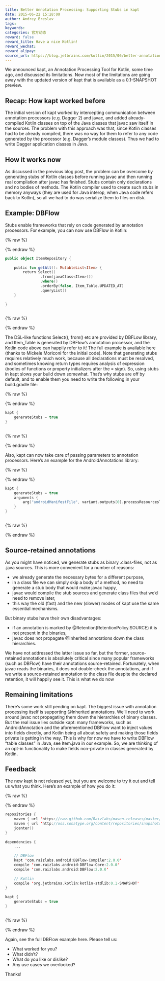 ```yaml
---
title: Better Annotation Processing: Supporting Stubs in kapt
date: 2015-06-22 15:28:00
author: Andrey Breslav
tags:
keywords:
categories: 官方动态
reward: false
reward_title: Have a nice Kotlin!
reward_wechat:
reward_alipay:
source_url: https://blog.jetbrains.com/kotlin/2015/06/better-annotation-processing-supporting-stubs-in-kapt/
---
```


We announced kapt, an Annotation Processing Tool for Kotlin, some time ago, and discussed its limitations. Now most of the limitations are going away with the updated version of kapt that is available as a 0.1-SNAPSHOT preview.
## Recap: How kapt worked before

The initial version of kapt worked by intercepting communication between annotation processors (e.g. Dagger 2) and javac, and added already-compiled Kotlin classes on top of the Java classes that javac saw itself in the sources. The problem with this approach was that, since Kotlin classes had to be already compiled, there was no way for them to refer to any code generated by the processor (e.g. Dagger’s module classes). Thus we had to write Dagger application classes in Java.
## How it works now

As discussed in the previous blog post, the problem can be overcome by generating stubs of Kotlin classes before running javac and then running real compilation after javac has finished. Stubs contain only declarations and no bodies of methods. The Kotlin compiler used to create such stubs in memory anyways (they are used for Java interop, when Java code refers back to Kotlin), so all we had to do was serialize them to files on disk.
## Example: DBFlow

Stubs enable frameworks that rely on code generated by annotation processors. For example, you can now use DBFlow in Kotlin:

{% raw %}
<p></p>
{% endraw %}

```kotlin
public object ItemRepository {
 
    public fun getAll(): MutableList<Item> {
        return Select()
                .from(javaClass<Item>())
                .where()
                .orderBy(false, Item_Table.UPDATED_AT)
                .queryList()
    }
 
}
 
```

{% raw %}
<p></p>
{% endraw %}

The DSL-like functions Select(), from() etc are provided by DBFLow library, and Item_Table is generated by DBFlow’s annotation processor, and the Kotlin code above can happily refer to it!
The full example is available here (thanks to Mickele Moriconi for the initial code).
Note that generating stubs requires relatively much work, because all declarations must be resolved, and sometimes knowing return types requires analysis of expression (bodies of functions or property initializers after the = sign). So, using stubs in kapt slows your build down somewhat. That’s why stubs are off by default, and to enable them you need to write the following in your build.gradle file:

{% raw %}
<p></p>
{% endraw %}

```kotlin
kapt {
    generateStubs = true
}
 
```

{% raw %}
<p></p>
{% endraw %}

Also, kapt can now take care of passing parameters to annotation processors. Here’s an example for the AndroidAnnotations library:

{% raw %}
<p></p>
{% endraw %}

```kotlin
kapt {
    generateStubs = true
    arguments {
        arg("androidManifestFile", variant.outputs[0].processResourcesTask.manifestFile)
    }
}
 
```

{% raw %}
<p></p>
{% endraw %}

## Source-retained annotations

As you might have noticed, we generate stubs as binary .class-files, not as .java sources. This is more convenient for a number of reasons:

* we already generate the necessary bytes for a different purpose,
* in a class file we can simply skip a body of a method, no need to generate a stub body that would make javac happy,
* javac would compile the stub sources and generate class files that we’d need to remove later,
* this way the old (fast) and the new (slower) modes of kapt use the same essential mechanisms.

But binary stubs have their own disadvantages:

* if an annotation is marked by @Retention(RetentionPolicy.SOURCE) it is not present in the binaries,
* javac does not propagate @Inherited annotations down the class hierarchies.

We have not addressed the latter issue so far, but the former, source-retained annotations is absolutely critical since many popular frameworks (such as DBFlow) have their annotations source-retained. Fortunately, when javac reads the binaries, it does not double-check the annotations, and if we write a source-retained annotation to the class file despite the declared retention, it will happily see it. This is what we do now
## Remaining limitations

There’s some work still pending on kapt.
The biggest issue with annotation processing itself is supporting @Inherited annotations. We’ll need to work around javac not propagating them down the hierarchies of binary classes.
But the real issue lies outside kapt: many frameworks, such as AndroidAnnotation and the aforementioned DBFlow want to inject values into fields directly, and Kotlin being all about safety and making those fields private is getting in the way. This is why for now we have to write DBFlow “table classes” in Java, see Item.java in our example.
So, we are thinking of an opt-in functionality to make fields non-private in classes generated by Kotlin.
## Feedback

The new kapt is not released yet, but you are welcome to try it out and tell us what you think. Here’s an example of how you do it:

{% raw %}
<p></p>
{% endraw %}

```kotlin
repositories {
    maven { url 'https://raw.github.com/Raizlabs/maven-releases/master/releases' }
    maven { url 'http://oss.sonatype.org/content/repositories/snapshots' }
    jcenter()
}
 
dependencies {
    ...
 
    // DBFlow
    kapt 'com.raizlabs.android:DBFlow-Compiler:2.0.0'
    compile 'com.raizlabs.android:DBFlow-Core:2.0.0'
    compile 'com.raizlabs.android:DBFlow:2.0.0'
 
    // Kotlin
    compile 'org.jetbrains.kotlin:kotlin-stdlib:0.1-SNAPSHOT'
}
 
kapt {
    generateStubs = true
}
 
```

{% raw %}
<p></p>
{% endraw %}

Again, see the full DBFlow example here.
Please tell us:

* What worked for you?
* What didn’t?
* What do you like or dislike?
* Any use cases we overlooked?

Thanks!
